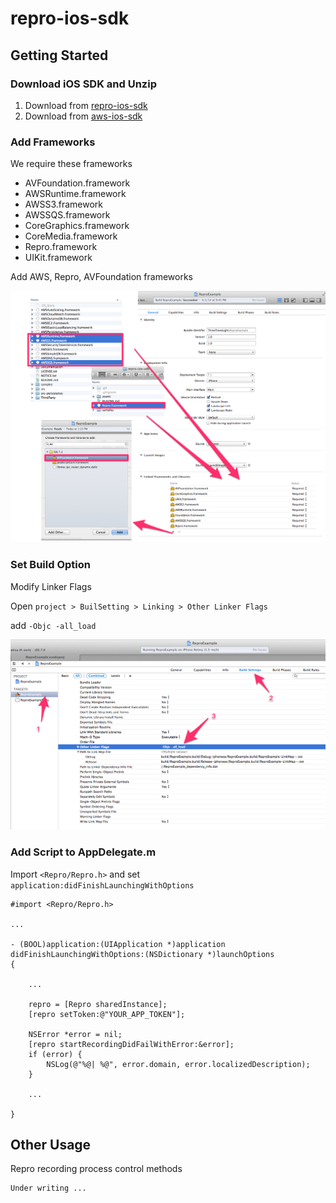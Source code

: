 repro-ios-sdk
=============



Getting Started
---------------

### Download iOS SDK and Unzip

1. Download from [repro-ios-sdk](https://github.com/reproio/repro-ios-sdk/archive/master.zip)
1. Download from [aws-ios-sdk](http://sdk-for-ios.amazonwebservices.com/latest/aws-ios-sdk.zip)

### Add Frameworks

We require these frameworks

* AVFoundation.framework
* AWSRuntime.framework
* AWSS3.framework
* AWSSQS.framework
* CoreGraphics.framework
* CoreMedia.framework
* Repro.framework
* UIKit.framework

Add AWS, Repro, AVFoundation frameworks

![Add Frameworks](assets/frameworks.png)


### Set Build Option

Modify Linker Flags

Open `project > BuilSetting > Linking > Other Linker Flags`

add `-Objc -all_load`

![linker flags](assets/linker_flag.png)


### Add Script to AppDelegate.m

Import `<Repro/Repro.h>` and set `application:didFinishLaunchingWithOptions`


```
#import <Repro/Repro.h>

...

- (BOOL)application:(UIApplication *)application didFinishLaunchingWithOptions:(NSDictionary *)launchOptions
{

    ...

    repro = [Repro sharedInstance];
    [repro setToken:@"YOUR_APP_TOKEN"];

    NSError *error = nil;
    [repro startRecordingDidFailWithError:&error];
    if (error) {
        NSLog(@"%@| %@", error.domain, error.localizedDescription);
    }

    ...

}
```

Other Usage
-----------

Repro recording process control methods

```
Under writing ...
```
